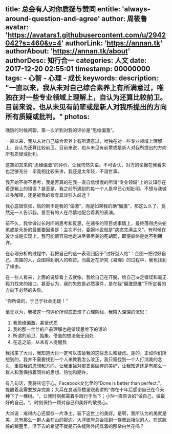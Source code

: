 title: 总会有人对你质疑与赞同
entitle: 'always-around-question-and-agree'
author: 周筱鲁
avatar: 'https://avatars1.githubusercontent.com/u/2942042?s=460&v=4'
authorLink: 'https://annan.tk'
authorAbout: 'https://annan.tk/about'
authorDesc: 知行合一
categories: 人文
date: 2017-12-20 02:55:01
timestamp: 00000000
tags:
    - 心智
    - 心理
    - 成长
keywords:
description: "一直以来，我从未对自己综合素养上有所满意过，唯独在对一些专业领域上理解上，自认为还算比较前卫。目前来说，也从未见有前辈或是新人对我所提出的方向所有质疑或批判。"
photos:
---

晚饭的时候闲聊，第一次听到对我的评价是“思维偏激”。

一直以来，我从未对自己综合素养上有所满意过，唯独在对一些专业领域上理解上，自认为还算比较前卫。目前来说，也从未见有前辈或是新人对我所提出的方向所有质疑或批判。


这突如其来的“思维偏激”的评价，让我愕然失语。不可否认，对方的论据在我看来也足够充分：毕竟相比较来讲，我还是太年轻，不谙世事。

我开始不得不思考，我是否真的在我一直自信慢慢的所谓“专业领域”上的认知存在着逻辑上的错误？甚至是，我之前所遇到的每一个人是早已心知肚明，不想与我做过多解释，还是被我的夸夸其谈引入歧途？

我心底很慌张，慌的倒不是我的“偏激”，而是如果我的确“偏激”，那这么久了，竟然无一人告诉我，甚至有的人在尽情地配合着我的表演。

前不久，我曾做过长时间的思考和反思，在诸多的项目或事情上，最终落得虎头蛇尾或是夭折的最重要因素是：主次不分，委婉地说就是”病态完满主义“。有时候在设计或是实现上，我可能很容易地走进尽善尽美的死胡同，即便最终是达不到期许。

在心理分析的过程中，我把自己的这一表现归因于”讨好型人格“：企图一把讨好自己、周围的人，企图得到别人的称赞。而最近在研究《易理》的过程中，我也找到了缘由。

在一些人看来，上面的说辞看上去就像，我给自己在开脱，给自己决定错误和毫无毅力找来的接口。甚至认为，我的失败是必然事件，是在我”偏激思维“下所定看的方向下必然的失败。

”你所做的，于己于社会无疑！“

毫无以为，我被这一句评价所彻底击溃了心理防线，我陷入深深的沉思：
1. 我思维偏激，甚至优质
2. 我的那一丝丝的产品理解也是错误思维下的谬论
3. 所谓的前卫、抽象、借鉴的想法毫无用处
4. 在这之前，从未有人提醒我

我找来了大肖，我知道大肖一定可以击破我的这些念头和疑虑。是的，正如你们所想到的，我并不需要找到一个人来教我怎么改正，我只需找到一个人打消我的念头，重振我的思想和方向，让我重拾对那支离破碎的美好，让我知道还是有那么一群人和我保持着同样的思想、热忱和期许。

有几句话，我将铭记于心，Facebook文化里的”Done is better than perfect.“，提醒着我需要放弃完美；大兵在良渚茶楼里跟我讲的”你在十年后感谢自己在今天种下了一棵树。“，让我时刻都需着手践行于当下；小N一直告诉的”做自己，做最好的自己。“，时刻保持一颗对自己和美好的敬畏心。

大肖说：难得内心还留存一片净土，装下这世上的美好。是啊，我所认为的美就是美，总有那么一群人会在山的那边，大洋彼岸总会找到一群彼此相似的人。在这肮脏的猪圈里，活下去的希望不就是石头缝隙外闪烁着的那朵白兰花吗？
